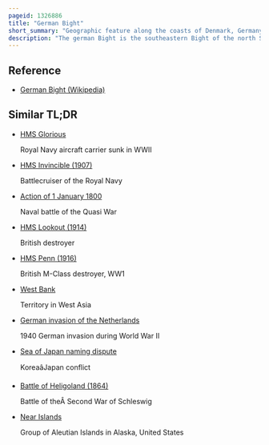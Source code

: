 ```yaml
---
pageid: 1326886
title: "German Bight"
short_summary: "Geographic feature along the coasts of Denmark, Germany, and the Netherlands"
description: "The german Bight is the southeastern Bight of the north Sea and is bordered by the Netherlands and Germany to the South and Denmark and Germany to the East. To the North and West it is bound by the Dogger Bank. The Bight consists of the frisian and danish Islands. The Wadden Sea is approximately ten to twelve kilometres wide at the location of the German Bight. The frisian Islands and the nearby coastal Areas are collectively known as Frisia. The southern Portion of the Bight is also known as the Heligoland Bight. Between 1949 and 1956 the Bbc Sea Area Forecast used Heligoland as the Designation for the now german bight Area."
---
```


## Reference

- [German Bight (Wikipedia)](https://en.wikipedia.org/?curid=1326886)

## Similar TL;DR

- [HMS Glorious](/tldr/en/hms-glorious)

  Royal Navy aircraft carrier sunk in WWII

- [HMS Invincible (1907)](/tldr/en/hms-invincible-1907)

  Battlecruiser of the Royal Navy

- [Action of 1 January 1800](/tldr/en/action-of-1-january-1800)

  Naval battle of the Quasi War

- [HMS Lookout (1914)](/tldr/en/hms-lookout-1914)

  British destroyer

- [HMS Penn (1916)](/tldr/en/hms-penn-1916)

  British M-Class destroyer, WW1

- [West Bank](/tldr/en/west-bank)

  Territory in West Asia

- [German invasion of the Netherlands](/tldr/en/german-invasion-of-the-netherlands)

  1940 German invasion during World War II

- [Sea of Japan naming dispute](/tldr/en/sea-of-japan-naming-dispute)

  KoreaâJapan conflict

- [Battle of Heligoland (1864)](/tldr/en/battle-of-heligoland-1864)

  Battle of theÂ Second War of Schleswig

- [Near Islands](/tldr/en/near-islands)

  Group of Aleutian Islands in Alaska, United States
